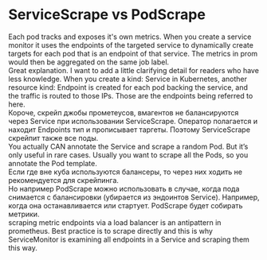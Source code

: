 # ServiceScrape vs PodScrape
Each pod tracks and exposes it's own metrics. When you create a service monitor it uses the endpoints of the targeted service to dynamically create targets for each pod that is an endpoint of that service. The metrics in prom would then be aggregated on the same job label. <br>
Great explanation. I want to add a little clarifying detail for readers who have less knowledge. When you create a kind: Service in Kubernetes, another resource kind: Endpoint is created for each pod backing the service, and the traffic is routed to those IPs. Those are the endpoints being referred to here.  <br>
Короче, скрейп джобы прометеусов, вмагентов не балансируются через Service при использовании ServiceScrape. Оператор полагается и находит Endpoints тип и прописывает таргеты. Поэтому ServiceScrape скрейпит также все поды. <br>
You actually CAN annotate the Service and scrape a random Pod. But it’s only useful in rare cases. Usually you want to scrape all the Pods, so you annotate the Pod template. <br>
Если где вне куба используются балансеры, то через них ходить не рекомендуется для скрейпинга. <br>
Но например PodScrape можно использовать в случае, когда пода снимается с балансировки (убирается из эндоинтов Service). Например, когда она останавливается или стартует. PodScrape будет собирать метрики. <br>
scraping metric endpoints via a load balancer is an antipattern in prometheus. Best practice is to scrape directly and this is why ServiceMonitor is examining all endpoints in a Service and scraping them this way. <br>
